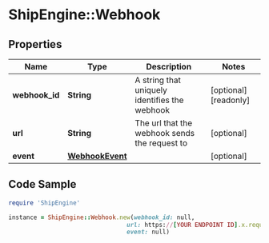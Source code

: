 # ShipEngine::Webhook

## Properties

Name | Type | Description | Notes
------------ | ------------- | ------------- | -------------
**webhook_id** | **String** | A string that uniquely identifies the webhook | [optional] [readonly] 
**url** | **String** | The url that the webhook sends the request to | [optional] 
**event** | [**WebhookEvent**](WebhookEvent.md) |  | [optional] 

## Code Sample

```ruby
require 'ShipEngine'

instance = ShipEngine::Webhook.new(webhook_id: null,
                                 url: https://[YOUR ENDPOINT ID].x.requestbin.com,
                                 event: null)
```


